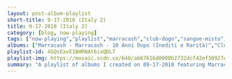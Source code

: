 ```yaml
---
layout: post-album-playlist
short-title: 9-17-2018 (Italy 2)
title: 9-17-2018 (Italy 2)
category: [blog, now-playing]
tags: ["now-playing","playlist","marracash","club-dogo","sangue-misto","vale-lambo","club-dogo,-vincenzo,-marracash","marracash","vincenzo-da-via-anfossi,-marracash","kaos!","bassi-maestro","inoki","club-dogo","colle-der-fomento","bassi-maestro,-ape,-zampa","fabri-fibra","neffa","kaos!","frankie-hi-nrg-mc,-riccardo-sinigallia","mondo-marcio","mezzosangue","noyz-narcos","club-dogo","mistaman","club-dogo","marracash,-vincenzo-da-via-anfossi,-guè-pequeno,-jake-la-furia","club-dogo,-marracash","j-ax,-guè-pequeno","vincenzo-da-via-anfossi","kaos!","colle-der-fomento,-kaos-one","club-dogo","inoki,-joe-cassano","colle-der-fomento","vincenzo-da-via-anfossi,-club-dogo","fabri-fibra","fabri-fibra,-claver-gold","noyz-narcos","noyz-narcos","club-dogo","marracash","inoki","marracash","club-dogo,-marracash","club-dogo,-marracash","kaos!","guè-pequeno","guè-pequeno,-marracash","salmo","salmo","salmo,-travis-barker","salmo,-gemitaiz,-madman","salmo,-rose-villain","various-artists","salmo,-nitro","salmo,-fritz-da-cat","salmo","hell-raton,-ensi,-salmo,-en?gma,-bassi-maestro,-rocco-hunt,-gemitaiz","salmo","salmo","salmo,-nitro,-en?gma","guè-pequeno,-tony-effe,-il-profeta","sfera-ebbasta","fabri-fibra","gemitaiz","vegas-jones,-nitro","el-raton,-bassi-maestro,-rasty-kilo,-madman,-en?gma,-noyz-narcos,-jack-the-smoker,-salmo,-rocco-hunt,-gemitaiz,-nitro","madman","sfera-ebbasta,-drefgold","emis-killa,-capo-plaza","salmo","ghali","salmo","salmo","dani-faiv,-tha-supreme","salmo","mambolosco,-edo-fendy","salmo","emis-killa","marracash,-salmo,-coez","gemitaiz","vegas-jones","achille-lauro,-boss-doms,-gemitaiz,-quentin40,-puritano","noyz-narcos","noyz-narcos","dark-polo-gang","sfera-ebbasta","rkomi,-marracash","gemitaiz,-madman","nitro","guè-pequeno","gemitaiz,-guè-pequeno","noyz-narcos,-salmo","madman,-gemitaiz","salmo"]
albums: ["Marracash - Marracash - 10 Anni Dopo (Inediti e Rarità)","Club Dogo - Vile Denaro (Plus Tornerò Da Re Parte II)","Sangue Misto - SXM","Vale Lambo - Medusa Deluxe - EP","Club Dogo, Vincenzo, Marracash - Vile Denaro (Plus Tornerò Da Re Radio Edit)","Marracash - Marracash","Vincenzo Da Via Anfossi, Marracash - L'Ora D'Aria","Kaos! - kARMA","Bassi Maestro - Foto di gruppo","Inoki - Fabiano detto Inoki","Club Dogo - Mi fist (Remastered version)","Colle Der Fomento - Scienza Doppia H","Bassi Maestro, Ape, Zampa - Classe 73","Fabri Fibra - Mr. Simpatia (Remastered Version)","Neffa - Neffa E I Messaggeri Della Dopa","Kaos! - -/-/-/-/- (L'attesa)","Frankie HI-NRG MC, Riccardo Sinigallia - La Morte Dei Miracoli & Diff. Coupling","Mondo Marcio - Solo Un Uomo","Mezzosangue - Soul of a Supertramp","Noyz Narcos - Monster","Club Dogo - Penna Capitale","Mistaman - M-theory","Club Dogo - Penna Capitale","Marracash, Vincenzo Da Via Anfossi, Guè Pequeno, Jake La Furia - Dogo Gang Presenta: Benvenuti Nella Giungla","Club Dogo, Marracash - Penna Capitale","J-AX, Guè Pequeno - Rap N' Roll","Vincenzo Da Via Anfossi - L'Ora D'Aria","Kaos! - -/-/-/-/- (L'attesa)","Colle Der Fomento, Kaos One - Anima E Ghiaccio","Club Dogo - Dogocrazia","Inoki, Joe Cassano - The Newkingztape Vol. 1","Colle Der Fomento - Anima E Ghiaccio","Vincenzo Da Via Anfossi, Club Dogo - L'Ora D'Aria","Fabri Fibra - Guerra E Pace","Fabri Fibra, Claver Gold - Tradimento 10 Anni - Reloaded","Noyz Narcos - Guilty","Noyz Narcos - Monster Reloaded","Club Dogo - Vile Denaro","Marracash - Marracash - 10 Anni Dopo (Inediti e Rarità)","Inoki - Nobiltà di strada","Marracash - Marracash","Club Dogo, Marracash - Dogocrazia","Club Dogo, Marracash - Penna Capitale","Kaos! - kARMA","Guè Pequeno - Vero","Guè Pequeno, Marracash - Gentleman","Salmo - PERDONAMI","Salmo - Midnite (Deluxe Version)","Salmo, Travis Barker - Hellvisback Platinum","Salmo, Gemitaiz, MadMan - Midnite (Deluxe Version)","Salmo, Rose Villain - Hellvisback Platinum","Various Artists - Hellvisback","Salmo, Nitro - Midnite (Deluxe Version)","Salmo, Fritz Da Cat - Death USB","Salmo - The Island Chainsaw Massacre","Hell Raton, Ensi, Salmo, En?gma, Bassi Maestro, Rocco Hunt, Gemitaiz - Machete Mixtape Gold Edition","Salmo - The Island Chainsaw Massacre","Salmo - Midnite (Deluxe Version)","Salmo, Nitro, En?gma - Machete Mixtape, Vol. 3","Guè Pequeno, Tony Effe, Il Profeta - Gentleman","Sfera Ebbasta - Rockstar","Fabri Fibra - Tradimento Platinum Edition","Gemitaiz - Fuori","Vegas Jones, Nitro - Chic Nisello","El Raton, Bassi Maestro, Rasty Kilo, MadMan, En?gma, Noyz Narcos, Jack The Smoker, Salmo, Rocco Hunt, Gemitaiz, Nitro - Machete Mixtape Iii","MadMan - MM Vol. 2","Sfera Ebbasta, DrefGold - Rockstar (International Version)","Emis Killa, Capo Plaza - Serio","Salmo - Midnite (Deluxe Version)","Ghali - Cara Italia","Salmo - The Island Chainsaw Massacre","Salmo - Hellvisback","Dani Faiv, tha Supreme - Gameboy Color (prod. tha Supreme)","Salmo - The Island Chainsaw Massacre","MamboLosco, Edo Fendy - Guarda come flexo","Salmo - The Island Chainsaw Massacre","Emis Killa - Linda","Marracash, Salmo, Coez - Status","Gemitaiz - Oro E Argento","Vegas Jones - Malibu","Achille Lauro, Boss Doms, Gemitaiz, Quentin40, Puritano - Thoiry Remix (Samba Trap Vol. 3 - Mitraglia Rec) (feat. Gemitaiz, Quentin40 & Puritano)","Noyz Narcos - B.B.C. Project","Noyz Narcos - Monster","Dark Polo Gang - Sick Side","Sfera Ebbasta - Rockstar","Rkomi, Marracash - Io In Terra","Gemitaiz, MadMan - Kepler","Nitro - Suicidol","Guè Pequeno - Vero","Gemitaiz, Guè Pequeno - Tanta Roba Anthem (feat. Guè Pequeno)","Noyz Narcos, Salmo - Enemy","MadMan, Gemitaiz - MM Vol. 2","Salmo - Hellvisback"]
playlist-id: 4GQsEavE1BHRNAt6ixQDLT
playlist-img: https://mosaic.scdn.co/640/ab67616d0000b2732dcf42ef30927e9aad41bc28ab67616d0000b2733f62855f641af439c4318982ab67616d0000b273a7d885120e1db5efda365373ab67616d0000b273f01f0ae1cf9a080ae504a238
summary: "A playlist of albums I created on 09-17-2018 featuring Marracash, Club Dogo, Sangue Misto, Vale Lambo, Club Dogo, Vincenzo, Marracash, Marracash, Vincenzo Da Via Anfossi, Marracash, Kaos!, Bassi Maestro, Inoki, Club Dogo, Colle Der Fomento, Bassi Maestro, Ape, Zampa, Fabri Fibra, Neffa, Kaos!, Frankie HI-NRG MC, Riccardo Sinigallia, Mondo Marcio, Mezzosangue, Noyz Narcos, Club Dogo, Mistaman, Club Dogo, Marracash, Vincenzo Da Via Anfossi, Guè Pequeno, Jake La Furia, Club Dogo, Marracash, J-AX, Guè Pequeno, Vincenzo Da Via Anfossi, Kaos!, Colle Der Fomento, Kaos One, Club Dogo, Inoki, Joe Cassano, Colle Der Fomento, Vincenzo Da Via Anfossi, Club Dogo, Fabri Fibra, Fabri Fibra, Claver Gold, Noyz Narcos, Noyz Narcos, Club Dogo, Marracash, Inoki, Marracash, Club Dogo, Marracash, Club Dogo, Marracash, Kaos!, Guè Pequeno, Guè Pequeno, Marracash, Salmo, Salmo, Salmo, Travis Barker, Salmo, Gemitaiz, MadMan, Salmo, Rose Villain, Various Artists, Salmo, Nitro, Salmo, Fritz Da Cat, Salmo, Hell Raton, Ensi, Salmo, En?gma, Bassi Maestro, Rocco Hunt, Gemitaiz, Salmo, Salmo, Salmo, Nitro, En?gma, Guè Pequeno, Tony Effe, Il Profeta, Sfera Ebbasta, Fabri Fibra, Gemitaiz, Vegas Jones, Nitro, El Raton, Bassi Maestro, Rasty Kilo, MadMan, En?gma, Noyz Narcos, Jack The Smoker, Salmo, Rocco Hunt, Gemitaiz, Nitro, MadMan, Sfera Ebbasta, DrefGold, Emis Killa, Capo Plaza, Salmo, Ghali, Salmo, Salmo, Dani Faiv, tha Supreme, Salmo, MamboLosco, Edo Fendy, Salmo, Emis Killa, Marracash, Salmo, Coez, Gemitaiz, Vegas Jones, Achille Lauro, Boss Doms, Gemitaiz, Quentin40, Puritano, Noyz Narcos, Noyz Narcos, Dark Polo Gang, Sfera Ebbasta, Rkomi, Marracash, Gemitaiz, MadMan, Nitro, Guè Pequeno, Gemitaiz, Guè Pequeno, Noyz Narcos, Salmo, MadMan, Gemitaiz, and Salmo"
---
```

